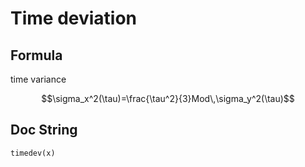 # Time deviation

## Formula
time variance

$$\sigma_x^2(\tau)=\frac{\tau^2}{3}Mod\,\sigma_y^2(\tau)$$

## Doc String

```@docs
timedev(x)
```
